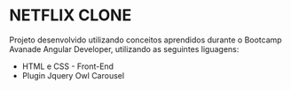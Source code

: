 # NETFLIX CLONE

Projeto desenvolvido utilizando conceitos aprendidos durante o Bootcamp Avanade Angular Developer, utilizando as seguintes liguagens:

- HTML e CSS - Front-End
- Plugin Jquery Owl Carousel